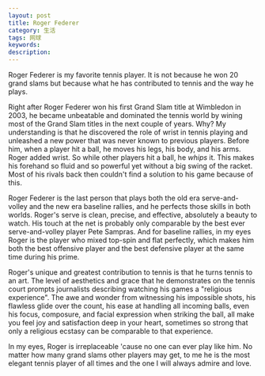 ```yaml
---
layout: post
title: Roger Federer
category: 生活
tags: 网球
keywords: 
description: 
---
```


Roger Federer is my favorite tennis player. It is not because he won 20 grand slams but because what he has contributed to tennis and the way he plays.

Right after Roger Federer won his first Grand Slam title at Wimbledon in 2003, he became unbeatable and dominated the tennis world by wining most of the Grand Slam titles in the next couple of years. Why? My understanding is that he discovered the role of wrist in tennis playing and unleashed a new power that was never known to previous players. Before him, when a player hit a ball, he moves his legs, his body, and his arms. Roger added wrist. So while other players hit a ball, he _whips_ it. This makes his forehand so fluid and so powerful yet without a big swing of the racket. Most of his rivals back then couldn't find a solution to his game because of this.

Roger Federer is the last person that plays both the old era serve-and-volley and the new era baseline rallies, and he perfects those skills in both worlds. Roger's serve is clean, precise, and effective, absolutely a beauty to watch. His touch at the net is probably only comparable by the best ever serve-and-volley player Pete Sampras. And for baseline rallies, in my eyes Roger is the player who mixed top-spin and flat perfectly, which makes him both the best offensive player and the best defensive player at the same time during his prime.

Roger's unique and greatest contribution to tennis is that he turns tennis to an art. The level of aesthetics and grace that he demonstrates on the tennis court prompts journalists describing watching his games a "religious experience". The awe and wonder from witnessing his impossible shots, his flawless glide over the count, his ease at handling all incoming balls, even his focus, composure, and facial expression when striking the ball, all make you feel joy and satisfaction deep in your heart, sometimes so strong that only a religious ecstasy can be comparable to that experience.

In my eyes, Roger is irreplaceable 'cause no one can ever play like him. No matter how many grand slams other players may get, to me he is the most elegant tennis player of all times and the one I will always admire and love.
